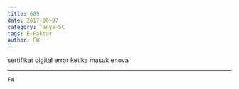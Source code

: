 ```yaml
---
title: 609
date: 2017-06-07
category: Tanya-SC
tags: E-Faktur
author: FW
---
```


sertifikat digital error ketika masuk enova

---



`FW`

